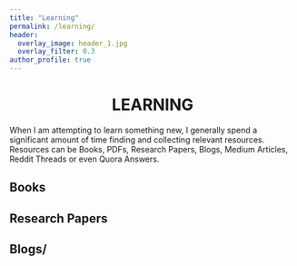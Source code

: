 ```yaml
---
title: "Learning"
permalink: /learning/
header:
  overlay_image: header_1.jpg
  overlay_filter: 0.3
author_profile: true
---
```

# <center>LEARNING</center>

When I am attempting to learn something new, I generally spend a significant amount of time finding and collecting relevant resources. Resources can be Books, PDFs, Research Papers, Blogs, Medium Articles, Reddit Threads or even Quora Answers.

## Books


## Research Papers


## Blogs/
